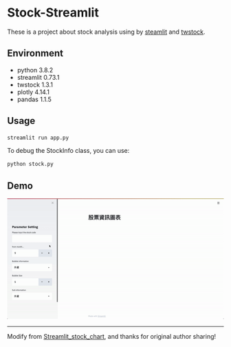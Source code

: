 # Stock-Streamlit

These is a project about stock analysis using by [steamlit](https://github.com/streamlit/streamlit) and [twstock](https://github.com/mlouielu/twstock).

## Environment
- python 3.8.2
- streamlit 0.73.1
- twstock 1.3.1
- plotly 4.14.1
- pandas 1.1.5

## Usage
```bash
streamlit run app.py
```

To debug the StockInfo class, you can use:
```bash
python stock.py
```

## Demo
![](stock_demo.gif)

---
Modify from [Streamlit_stock_chart](https://github.com/neutron0916/Streamlit_stock_chart), and thanks for original author sharing!